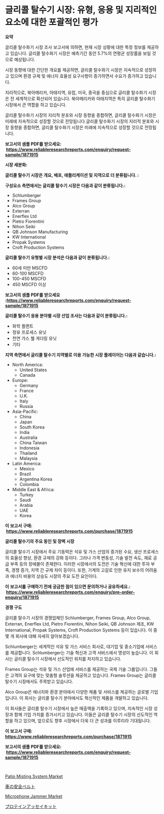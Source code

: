 <p><h1>글리콜 탈수기 시장: 유형, 응용 및 지리적인 요소에 대한 포괄적인 평가</h1></p><p><strong>요약</strong></p>
<p><p>글리콜 탈수화기 시장 조사 보고서에 의하면, 현재 시장 상황에 대한 특정 정보를 제공하고 있습니다. 글리콜 탈수화기 시장은 예측기간 동안 5.7%의 연평균 성장률을 보일 것으로 예상됩니다.</p><p>시장 동향에 대한 간단한 개요를 제공하면, 글리콜 탈수화기 시장은 지속적으로 성장하고 있으며 환경 규제 및 에너지 효율성 요구사항이 증가하면서 수요가 증가하고 있습니다.</p><p>지리적으로, 북아메리카, 아태지역, 유럽, 미국, 중국을 중심으로 글리콜 탈수화기 시장은 전 세계적으로 확산되어 있습니다. 북아메리카와 아태지역은 특히 글리콜 탈수화기 시장에서 큰 역할을 하고 있습니다.</p><p>글리콜 탈수화기 시장의 지리적 분포와 시장 동향을 종합하면, 글리콜 탈수화기 시장은 미래에 지속적으로 성장할 것으로 전망됩니다.글리콜 탈수화기 시장의 지리적 분포와 시장 동향을 종합하면, 글리콜 탈수화기 시장은 미래에 지속적으로 성장할 것으로 전망됩니다.</p></p>
<p><strong>보고서의 샘플 PDF를 받으세요: &nbsp;<a href="https://www.reliableresearchreports.com/enquiry/request-sample/1871915">https://www.reliableresearchreports.com/enquiry/request-sample/1871915</a></strong></p>
<p><strong>시장 세분화:</strong></p>
<p><strong> 글리콜 탈수기 시장은 개요, 배포, 애플리케이션 및 지역으로 더 분류됩니다. :</strong></p>
<p><strong>구성요소 측면에서는 글리콜 탈수기 시장은 다음과 같이 분류됩니다.:</strong></p>
<p><ul><li>Schlumberger</li><li>Frames Group</li><li>Alco Group</li><li>Exterran</li><li>Enerflex Ltd</li><li>Pietro Fiorentini</li><li>Nihon Seiki</li><li>QB Johnson Manufacturing</li><li>KW International</li><li>Propak Systems</li><li>Croft Production Systems</li></ul></p>
<p><strong> 글리콜 탈수기 유형별 시장 분석은 다음과 같이 분류됩니다.:</strong></p>
<p><ul><li>60세 미만 MSCFD</li><li>60-100 MSCFD</li><li>100-450 MSCFD</li><li>450 MSCFD 이상</li></ul></p>
<p><strong>보고서의 샘플 PDF를 받으세요 :<a href="https://www.reliableresearchreports.com/enquiry/request-sample/1871915">https://www.reliableresearchreports.com/enquiry/request-sample/1871915</a></strong></p>
<p><strong> 글리콜 탈수기 응용 분야별 시장 산업 조사는 다음과 같이 분류됩니다.:</strong></p>
<p><ul><li>화학 플랜트</li><li>정유 프로세스 유닛</li><li>천연 가스 웰 게더링 유닛</li><li>기타</li></ul></p>
<p><strong>지역 측면에서 글리콜 탈수기 지역별로 이용 가능한 시장 플레이어는 다음과 같습니다.:</strong></p>
<p><ul>
    <li>
        North America:
        <ul>
            <li>United States</li>
            <li>Canada</li>
        </ul>
    </li>
    <li>
        Europe:
        <ul>
            <li>Germany</li>
            <li>France</li>
            <li>U.K.</li>
            <li>Italy</li>
            <li>Russia</li>
        </ul>
    </li>
    <li>
        Asia-Pacific:
        <ul>
            <li>China</li>
            <li>Japan</li>
            <li>South Korea</li>
            <li>India</li>
            <li>Australia</li>
            <li>China Taiwan</li>
            <li>Indonesia</li>
            <li>Thailand</li>
            <li>Malaysia</li>
        </ul>
    </li>
    <li>
        Latin America:
        <ul>
            <li>Mexico</li>
            <li>Brazil</li>
            <li>Argentina Korea</li>
            <li>Colombia</li>
        </ul>
    </li>
    <li>
        Middle East & Africa:
        <ul>
            <li>Turkey</li>
            <li>Saudi</li>
            <li>Arabia</li>
            <li>UAE</li>
            <li>Korea</li>
        </ul>
    </li>
    </ul></p>
<p><strong>이 보고서 구매: &nbsp;<a href="https://www.reliableresearchreports.com/purchase/1871915">https://www.reliableresearchreports.com/purchase/1871915</a></strong></p>
<p><strong>글리콜 탈수기의 주요 동인 및 장벽 시장</strong></p>
<p><p>글리콜 탈수기 시장에서 주요 기동력은 석유 및 가스 산업의 증가된 수요, 생산 프로세스의 효율성 향상, 환경 규제의 강화 등이다. 그러나 가격 변동성, 기술 발전 속도, 재료 공급 부족 등의 장애물이 존재한다. 이러한 시장에서의 도전은 기술 혁신에 대한 투자 부족, 경쟁 증가, 지역 간 규제 차이 등이다. 또한, 기계의 고갈로 인한 유지 보수의 어려움과 에너지 비용의 상승도 시장의 주요 도전 요인이다.</p></p>
<p><strong>이 보고서를 구매하기 전에 궁금한 점이 있으면 문의하거나 공유하세요.: &nbsp;<a href="https://www.reliableresearchreports.com/enquiry/pre-order-enquiry/1871915">https://www.reliableresearchreports.com/enquiry/pre-order-enquiry/1871915</a></strong></p>
<p><strong>경쟁 구도</strong></p>
<p><p>글리콜 탈수기 시장의 경쟁업체인 Schlumberger, Frames Group, Alco Group, Exterran, Enerflex Ltd, Pietro Fiorentini, Nihon Seiki, QB Johnson 제조, KW International, Propak Systems, Croft Production Systems 등이 있습니다. 이 중 몇 개 회사에 대해 자세히 알아보겠습니다.</p><p>Schlumberger는 세계적인 석유 및 가스 서비스 회사로, 대기업 및 중소기업에 서비스를 제공합니다. Schlumberger는 기술 혁신과 고객 서비스에서 명성이 높습니다. 이 회사는 글리콜 탈수기 시장에서 선도적인 위치를 차지하고 있습니다.</p><p>Frames Group는 석유 및 가스 산업에 서비스를 제공하는 국제 기술 그룹입니다. 그들은 고객의 요구에 맞는 맞춤형 솔루션을 제공하고 있습니다. Frames Group는 글리콜 탈수기 시장에서도 주목받고 있습니다.</p><p>Alco Group은 에너지와 환경 분야에서 다양한 제품 및 서비스를 제공하는 글로벌 기업입니다. 이 회사는 글리콜 탈수기 분야에서도 혁신적인 제품을 개발하고 있습니다.</p><p>이 회사들은 글리콜 탈수기 시장에서 높은 매출액을 기록하고 있으며, 지속적인 시장 성장과 함께 기업 가치를 증가시키고 있습니다. 이들은 글리콜 탈수기 시장의 선도적인 역할을 하고 있으며, 앞으로도 향후 시장에서 더욱 더 큰 성과를 이루리라 기대됩니다.</p></p>
<p><strong>이 보고서 구매: &nbsp; <a href="https://www.reliableresearchreports.com/purchase/1871915">https://www.reliableresearchreports.com/purchase/1871915</a></strong></p>
<p><strong>보고서의 샘플 PDF를 받으세요: &nbsp;<a href="https://www.reliableresearchreports.com/enquiry/request-sample/1871915">https://www.reliableresearchreports.com/enquiry/request-sample/1871915</a></strong><strong></strong></p>
<p>&nbsp;</p>
<p><p><a href="https://github.com/NorbertYates/Market-Research-Report-List-4/blob/main/patio-misting-system-market.md">Patio Misting System Market</a></p><p><a href="https://medium.com/@alyle7648/%E3%82%AB%E3%83%BC%E3%82%B7%E3%83%BC%E3%83%88%E3%83%99%E3%83%AB%E3%83%88%E5%B8%82%E5%A0%B4%E3%82%B7%E3%82%A7%E3%82%A2%E3%81%AE%E9%80%B2%E5%8C%96%E3%81%A8%E5%B8%82%E5%A0%B4%E6%88%90%E9%95%B7%E3%83%88%E3%83%AC%E3%83%B3%E3%83%892024%E5%B9%B4-2031%E5%B9%B4-cf29395a55f6">車の安全ベルト</a></p><p><a href="https://github.com/nancykennedykellievqfqt2/Market-Research-Report-List-1/blob/main/microphone-jammer-market.md">Microphone Jammer Market</a></p><p><a href="https://medium.com/@abdielkilback/%E3%82%BF%E3%83%B3%E3%83%91%E3%82%AF%E8%B3%AA%E3%82%A2%E3%83%83%E3%82%BB%E3%82%A4%E3%82%AD%E3%83%83%E3%83%88%E5%B8%82%E5%A0%B4-%E5%B8%82%E5%A0%B4cagr-%E5%B8%82%E5%A0%B4%E5%8B%95%E5%90%91-%E6%88%90%E9%95%B7%E6%88%A6%E7%95%A5%E3%81%AB%E9%96%A2%E3%81%99%E3%82%8B%E6%B4%9E%E5%AF%9F-91b84333d040">プロテインアッセイキット</a></p></p>